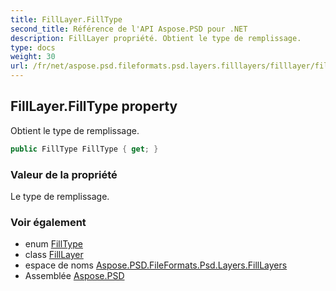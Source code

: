 ```yaml
---
title: FillLayer.FillType
second_title: Référence de l'API Aspose.PSD pour .NET
description: FillLayer propriété. Obtient le type de remplissage.
type: docs
weight: 30
url: /fr/net/aspose.psd.fileformats.psd.layers.filllayers/filllayer/filltype/
---
```

## FillLayer.FillType property

Obtient le type de remplissage.

```csharp
public FillType FillType { get; }
```

### Valeur de la propriété

Le type de remplissage.

### Voir également

* enum [FillType](../../../aspose.psd.fileformats.psd.layers.fillsettings/filltype/)
* class [FillLayer](../)
* espace de noms [Aspose.PSD.FileFormats.Psd.Layers.FillLayers](../../filllayer/)
* Assemblée [Aspose.PSD](../../../)


